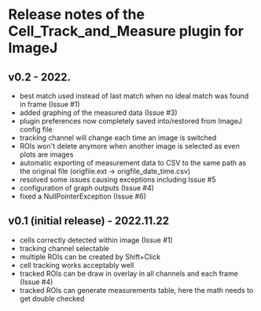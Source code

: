 # Release notes of the Cell_Track_and_Measure plugin for ImageJ

## v0.2 - 2022.
- best match used instead of last match when no ideal match was found in frame (Issue #1)
- added graphing of the measured data (Issue #3)
- plugin preferences now completely saved into/restored from ImageJ config file
- tracking channel will change each time an image is switched
- ROIs won't delete anymore when another image is selected as even plots are images
- automatic exporting of measurement data to CSV to the same path as the original file
  (origfile.ext -> origfile_date_time.csv)
- resolved some issues causing exceptions including Issue #5 
- configuration of graph outputs (Issue #4)
- fixed a NullPointerException (Issue #6)
 
## v0.1 (initial release) - 2022.11.22
- cells correctly detected within image (Issue #1)
- tracking channel selectable
- multiple ROIs can be created by Shift+Click
- cell tracking works acceptably well
- tracked ROIs can be draw in overlay in all channels and each frame (Issue #4)
- tracked ROIs can generate measurements table, here the math needs to get double checked

